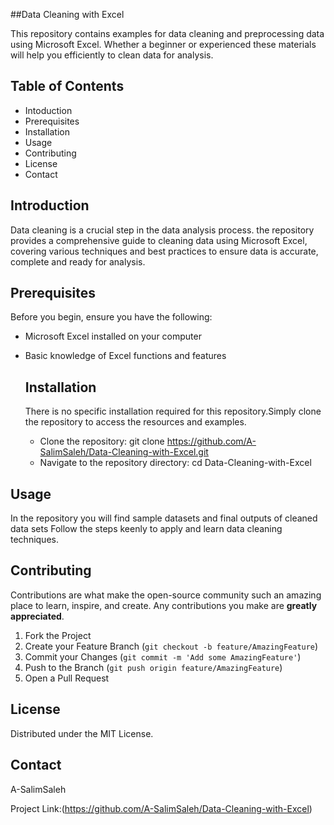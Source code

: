 ##Data Cleaning with Excel

This repository contains examples for data cleaning and preprocessing data using Microsoft Excel. Whether a beginner or experienced these materials will help you efficiently to clean data for analysis.

## Table of Contents

- Intoduction
- Prerequisites
- Installation
- Usage
- Contributing
- License
- Contact

## Introduction
Data cleaning is a crucial step in the data analysis process. the repository provides a comprehensive guide to cleaning data using Microsoft Excel, covering various techniques and best practices to ensure data is accurate, complete and ready for analysis.

## Prerequisites

Before you begin, ensure you have the following:

- Microsoft Excel installed on your computer
- Basic knowledge of Excel functions and features

  ## Installation
  There is no specific installation required for this repository.Simply clone the repository to access the resources and examples.

  - Clone the repository: git clone https://github.com/A-SalimSaleh/Data-Cleaning-with-Excel.git
  - Navigate to the repository directory: cd Data-Cleaning-with-Excel

 ##  Usage

In the repository you will find  sample datasets and final outputs of cleaned data sets Follow the steps keenly to apply and learn data cleaning techniques.


## Contributing

Contributions are what make the open-source community such an amazing place to learn, inspire, and create. Any contributions you make are **greatly appreciated**.

1. Fork the Project
2. Create your Feature Branch (`git checkout -b feature/AmazingFeature`)
3. Commit your Changes (`git commit -m 'Add some AmazingFeature'`)
4. Push to the Branch (`git push origin feature/AmazingFeature`)
5. Open a Pull Request

## License

Distributed under the MIT License. 

## Contact

A-SalimSaleh

Project Link:(https://github.com/A-SalimSaleh/Data-Cleaning-with-Excel)
